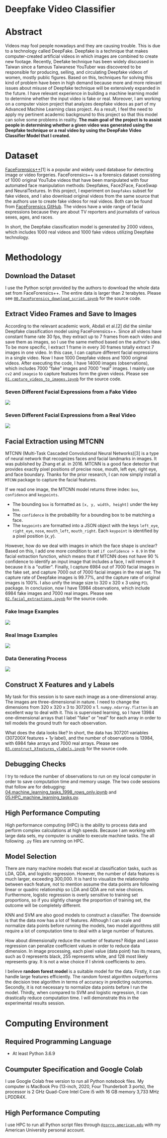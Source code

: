 # Deepfake Video Classifier

# Abstract

  Videos may fool people nowadays and they are causing trouble. This is due to a technology called DeepFake. Deepfake is a technique that makes computer-created artificial videos in which images are combined to create new footage. Recently, Deefake technique has been widely discussed in Taiwan since a famous Taiwanese YouTuber was discovered to be responsible for producing, selling, and circulating Deepfake videos of women, mostly public figures. Based on this, techniques for solving this kind of problem have been in high demand because more and more relevant issues about misuse of Deepfake technique will be extensively expanded in the future. I have relevant experience in building a machine learning model to determine whether the input video is fake or real. Moreover, I am working on a computer vision project that analyzes deepfake videos as part of my Advanced Machine Learning class project. As a result, I feel the need to apply my pertinent academic background to this project so that this model can solve some problems in reality. **The main goal of the project is to assist people in determining whether a given video was generated using the Deepfake technique or a real video by using the DeepFake Video Classifier Model that I created.**

# Dataset

  [FaceForensics++](https://arxiv.org/abs/1901.08971)[1] is a popular and widely used database for detecting image or video forgeries. FaceForensics++ is a forensics dataset consisting of 1000 original YouTube videos that have been manipulated with four automated face manipulation methods: Deepfakes, Face2Face, FaceSwap and NeuralTextures. In this project, I experiment on `Deepfakes` subset for fake videos, and I also download original videos from the same source that the authors use to create fake videos for real videos. Both can be found from [FaceForensics GitHub](https://github.com/ondyari/FaceForensics). The videos have a wide range of facial expressions because they are about TV reporters and journalists of various sexes, ages, and races.

In short, the Deepfake classification model is generated by 2000 videos, which includes 1000 real videos and 1000 fake videos utilizing Deepfake technology. 

# Methodology
## Download the Dataset

I use the Python script provided by the authors to download the whole data set from FaceForensics++. The entire data is larger than 2 terabytes. Please see [`00.FaceForensics_download_script.ipynb`](https://github.com/twyunting/Deepfake_Video_Classifier/blob/main/code/00.FaceForensics_download_script.ipynb) for the source code. 

## Extract Video Frames and Save to Images

  According to the relevant academic work, Abdali et al.[2] did the similar Deepfake classification model using FaceForensics++. Since all videos have constant frame rate 30 fps, they extract up to 7 frames from each video and save them as images, so I use the same method based on the author's idea. To be more specific, I extract 1 frame in every 30 frames totally extract 7 images in one video. In this case, I can capture different facial expressions in a single video. Now I have 1000 Deepfake videos and 1000 original videos. After executing the code, I have 14000 images (observations), which includes 7000 "fake" images and 7000 "real" images. I mainly use `cv2` and `imageio` to capture features form the given videos. Please see [`01.capture_videos_to_images.ipynb`](https://github.com/twyunting/Deepfake_Video_Classifier/blob/main/code/01.capture_videos_to_images.ipynb) for the source code. 

### Seven Different Facial Expressions from a Fake Video

![](report/pics/3-2.1.png)

### Seven Different Facial Expressions from a Real Video

![](report/pics/3-2.2.png)

## Facial Extraction using MTCNN

MTCNN (Multi-Task Cascaded Convolutional Neural Networks)[3] is a type of neural network that recognizes faces and facial landmarks in images. It was published by Zhang et al. in 2016. MTCNN is a good face detector that provides exactly pixel positions of precise nose, mouth, left eye, right eye, and face boundary. Thanks for the prior research, I can now simply install a `MTCNN` package to capture the facial features. 

If we read one image, the MTCNN model returns three index: `box`, `confidence` and `keypoints`.

- The bounding `box` is formatted as `[x, y, width, height]` under the key `box`.
- The `confidence` is the probability for a bounding box to be matching a face.
- The `keypoints` are formatted into a JSON object with the keys `left_eye`, `right_eye`, `nose`, `mouth_left`, `mouth_right`. Each `keypoint` is identified by a pixel position $(x, y)$.

However, how do we deal with images in which the face shape is unclear? Based on this, I add one more condition to set `if confidence > 0.9` in the facial extraction function, which means that if MTCNN does not have 90 % confidence to identify an input image that includes a face, I will remove it because it is a "outlier". Finally, I capture 6984 out of 7000 facial images in the fake set, and capture 7000 out of 7000 facial images in the real set. The capture rate of Deepfake images is 99.77%, and the capture rate of original images is 100%. I also unify the image size to 320 x 320 x 3 using `PIL` package. In conclusion, now I have 13984 observations, which include 6984 fake images and 7000 real images. Please see [`02.facial_extractions.ipynb`](https://github.com/twyunting/Deepfake_Video_Classifier/blob/main/code/02.facial_extractions.ipynb) for the source code. 

### Fake Image Examples

![](report/pics/3-3.1.png)

### Real Image Examples

![](report/pics/3-3.2.png)

### Data Generating Process

![](report/pics/3-3.3.png)

## Construct X Features and y Labels

My task for this session is to save each image as a one-dimensional array. The images are three-dimensional in nature. I need to change the dimensions from 320 x 320 x 3 to 307200 x 1. `numpy.ndarray.flatten` is an excellent way to deal with it. This is supervised learning, so I have 13984 one-dimensional arrays that I label "fake" or "real" for each array in order to tell models the ground truth for each observation.

What does the data looks like? In short, the data has 307201 variables (307200$X$ features + 1$y$ label), and the number of observations is 13984, with 6984 fake arrays and 7000 real arrays. Please see [`03.construct_Xfeatures_ylabels.ipynb`](https://github.com/twyunting/Deepfake_Video_Classifier/blob/main/code/03.construct_Xfeatures_ylabels.ipynb) for the source code.

## Debugging Checks

I try to reduce the number of observations to run on my local computer in order to save computation time and memory usage. The two code sessions that follow are for debugging: [04.machine_learning_tasks_1998_rows_only.ipynb](https://github.com/twyunting/Deepfake_Video_Classifier/blob/main/code/04.machine_learning_tasks_1998_rows_only.ipynb) and [05.HPC_machine_learning_tasks.py](https://github.com/twyunting/Deepfake_Video_Classifier/blob/main/code/05.HPC_machine_learning_tasks.py).

## High Performance Computing

High performance computing (HPC) is the ability to process data and perform complex calculations at high speeds. Because I am working with large data sets, my computer is unable to execute machine tasks. The all following `.py` files are running on HPC.

## Model Selection
There are many machine models that excel at classification tasks, such as LDA, QDA, and logistic regression. However, the number of data features is much larger, exceeding 300,000. It is hard to visualize the relationship between each feature, not to mention assume the data points are following linear or quadric relationship so LDA and QDA are not wise choices. Furthermore, logistic regression is overly sensitive to training set proportions, so if you slightly change the proportion of training set, the outcome will be completely different.

KNN and SVM are also good models to construct a classifier. The downside is that the data now has a lot of features. Although I can scale and normalize data points before running the models, two model algorithms still require a lot of computation time to deal with a large number of features. 

How about dimensionally reduce the number of features? Ridge and Lasso regression can penalize coefficient values in order to reduce data dimension. In image processing, each pixel value (data point) has its means, such as 0 represents black, 255 represents white, and 128 most likely represents gray. It is not a wise choice if I shrink coefficients to zero.

I believe **random forest model** is a suitable model for the data. Firstly, it can handle large features efficiently. The random forest algorithm outperforms the decision tree algorithm in terms of accuracy in predicting outcomes. Secondly, it is not necessary to normalize data points before I run the model. Thirdly, when compared to SVM and logistic regression, it can drastically reduce computation time. I will demonstrate this in the experimental results session.

# Computing Environment
## Required Programming Language
- At least Python 3.6.9

## Coumputer Specification and Google Colab
I use Google Colab free version to run all Python notebook files. My computer is MacBook Pro (13-inch, 2020, Four Thunderbolt 3 ports), the processor is 2 GHz Quad-Core Intel Core i5 with 16 GB memory 3,733 MHz LPDDR4X.

## High Performance Computing
I use HPC to run all Python script files through [`@zorro.american.edu`](https://www.american.edu/cas/hpc/) with my American University personal account.


